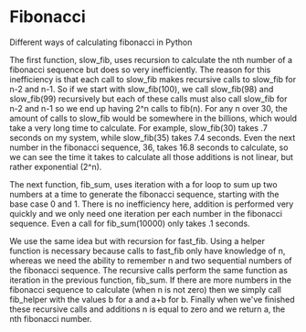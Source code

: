 # Fibonacci
Different ways of calculating fibonacci in Python

The first function, slow_fib, uses recursion to calculate the nth number of a fibonacci sequence but does so very inefficiently.
The reason for this inefficiency is that each call to slow_fib makes recursive calls to slow_fib for n-2 and n-1. So if we start
with slow_fib(100), we call slow_fib(98) and slow_fib(99) recursively but each of these calls must also call slow_fib for n-2 and
n-1 so we end up having 2^n calls to fib(n). For any n over 30, the amount of calls to slow_fib would be somewhere in the billions,
which would take a very long time to calculate. For example, slow_fib(30) takes .7 seconds on my system, while slow_fib(35) takes
7.4 seconds. Even the next number in the fibonacci sequence, 36, takes 16.8 seconds to calculate, so we can see the time it takes to
calculate all those additions is not linear, but rather exponential (2^n). 

The next function, fib_sum, uses iteration with a for loop to sum up two numbers at a time to generate the fibonacci sequence, starting 
with the base case 0 and 1. There is no inefficiency here, addition is performed very quickly and we only need one iteration per each 
number in the fibonacci sequence. Even a call for fib_sum(10000) only takes .1 seconds. 

We use the same idea but with recursion for fast_fib. Using a helper function is necessary because calls to fast_fib only have knowledge
of n, whereas we need the ability to remember n and two sequential numbers of the fibonacci sequence. The recursive calls perform the 
same function as iteration in the previous function, fib_sum. If there are more numbers in the fibonacci sequence to calculate (when n is not
zero) then we simply call fib_helper with the values b for a and a+b for b. Finally when we've finished these recursive calls and additions
n is equal to zero and we return a, the nth fibonacci number.
